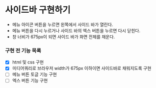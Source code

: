 # 사이드바 구현하기

- 메뉴 아이콘 버튼을 누르면 왼쪽에서 사이드 바가 열린다.
- 메뉴 버튼을 다시 누르거나 사이드 바의 엑스 버튼을 누르면 다시 닫힌다.
- 창 너비가 675px이 되면 사이드 바가 화면 전체를 채운다.

### 구현 전 기능 목록

- [x] html 및 css 구현
- [x] 미디어쿼리로 브라우저 width가 675px 이하이면 사이드바로 채워지도록 구현
- [ ] 메뉴 버튼 토글 기능 구현
- [ ] 엑스 버튼 기능 구현
